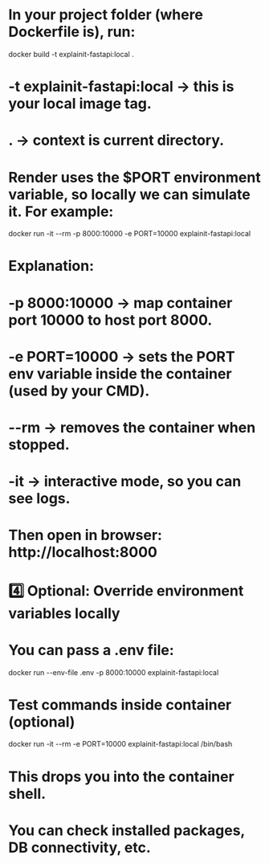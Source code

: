 # In your project folder (where Dockerfile is), run:
docker build -t explainit-fastapi:local .

# -t explainit-fastapi:local → this is your local image tag.
# . → context is current directory.

# Render uses the $PORT environment variable, so locally we can simulate it. For example:
docker run -it --rm -p 8000:10000 -e PORT=10000 explainit-fastapi:local

# Explanation:
# -p 8000:10000 → map container port 10000 to host port 8000.
# -e PORT=10000 → sets the PORT env variable inside the container (used by your CMD).
# --rm → removes the container when stopped.
# -it → interactive mode, so you can see logs.
# Then open in browser: http://localhost:8000


# 4️⃣ Optional: Override environment variables locally
# You can pass a .env file:
docker run --env-file .env -p 8000:10000 explainit-fastapi:local

# Test commands inside container (optional)
docker run -it --rm -e PORT=10000 explainit-fastapi:local /bin/bash

# This drops you into the container shell.
# You can check installed packages, DB connectivity, etc.

